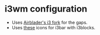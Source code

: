 
# i3wm configuration

- Uses [Airblader's i3 fork](https://github.com/Airblader/i3) for the gaps.
- Uses [these](https://materialdesignicons.com/) icons for i3bar with i3blocks.
